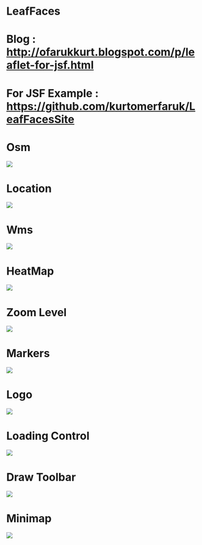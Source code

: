 # LeafFaces
# Blog : http://ofarukkurt.blogspot.com/p/leaflet-for-jsf.html

# For JSF Example : https://github.com/kurtomerfaruk/LeafFacesSite

# Osm
<img src="https://3.bp.blogspot.com/-GCHSJVwlOwE/W42FNquEyQI/AAAAAAAAATo/okhEjXpBzN8Xm5ANPW3aKPF3gcHpUkFywCLcBGAs/s640/leaffaces_1.png"/>

# Location
<img src="https://3.bp.blogspot.com/-VHWjCoIh1cw/W42NLKveriI/AAAAAAAAAT0/TQ8Glvn-5XEckbG9vjoT7RHrj-wo8uTfQCLcBGAs/s640/leaffaces_location.png"/>

# Wms
<img src="https://4.bp.blogspot.com/-Rv1cP83KRqM/W44Xv59z2XI/AAAAAAAAAUA/yda-0lF7G2stMIhM9pxvdyrVs96hMDK-gCLcBGAs/s640/leaffaces_wms.png"/>

# HeatMap
<img src="https://1.bp.blogspot.com/-Rs0bOQfsBxc/W448pz_0zjI/AAAAAAAAAUM/0lAg90ILs8EaXnZRKhZYv_1jB1gQWM-KACLcBGAs/s640/leaffaces_heatmap.png"/>

# Zoom Level
<img src="https://1.bp.blogspot.com/-RFDg9zLfY0g/W45rCx6yCUI/AAAAAAAAAUc/WlolQJmds8gw_2WMiTODSAWgrxeBTKfSACLcBGAs/s640/leaffaces_zoom_level.png"/>

# Markers
<img src="https://1.bp.blogspot.com/-PwTHHSx67Dk/W4-s47STNyI/AAAAAAAAAUo/R_sBiBOKQ7Ua4R0CLzBQRzSY2pvEhspHgCLcBGAs/s640/leaffaces_marker.png"/>

# Logo
<img src="https://3.bp.blogspot.com/-j6C7KSur6p0/W4_W__UMDZI/AAAAAAAAAU0/6AT6S9l_KYMKRTK-hQwotZMg8eNns7L9gCLcBGAs/s640/leaffaces_logo.png"/>

# Loading Control
<img src="https://3.bp.blogspot.com/-ObfZbqyTZnQ/W5DAWGg6brI/AAAAAAAAAVA/trYrHLwH7ckVZYvJ3bhd5QDW0Fx_DKUaQCLcBGAs/s640/leaffaces_loading_control.png"/>

# Draw Toolbar
<img src="https://2.bp.blogspot.com/-wRWG4mF9O4U/W5Djm2MIQwI/AAAAAAAAAVM/oMZuv0nr7fEkOuYR2a-UnwoESiptUCIEQCLcBGAs/s640/leaffaces_draw_toolbar.png"/>

# Minimap
<img src="https://4.bp.blogspot.com/-AKf2L3gzENg/W5ED4xXXaHI/AAAAAAAAAVY/3dDZ2o9scu4GEJgicYWpt5efHGL0A3ocgCLcBGAs/s640/leaffaces_minimap.png"/>
